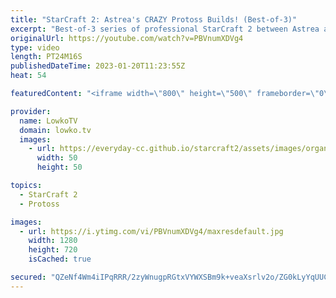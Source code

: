 ```yaml
---
title: "StarCraft 2: Astrea's CRAZY Protoss Builds! (Best-of-3)"
excerpt: "Best-of-3 series of professional StarCraft 2 between Astrea and Rattata. In this series Astrea decides to go for some crazy strategies, first with a strange wall off and later with an insanely early 3rd Nexus.  Support my work: https://patreon.com/lowkotv Lowko Merch: https://lowko.shop  My YouTube channels:"
originalUrl: https://youtube.com/watch?v=PBVnumXDVg4
type: video
length: PT24M16S
publishedDateTime: 2023-01-20T11:23:55Z
heat: 54

featuredContent: "<iframe width=\"800\" height=\"500\" frameborder=\"0\" src=\"https://www.youtube.com/embed/PBVnumXDVg4\" allow=\"accelerometer; autoplay; encrypted-media; gyroscope; picture-in-picture\" allowfullscreen></iframe>"

provider:
  name: LowkoTV
  domain: lowko.tv
  images:
    - url: https://everyday-cc.github.io/starcraft2/assets/images/organizations/lowko.tv-50x50.jpg
      width: 50
      height: 50

topics:
  - StarCraft 2
  - Protoss

images:
  - url: https://i.ytimg.com/vi/PBVnumXDVg4/maxresdefault.jpg
    width: 1280
    height: 720
    isCached: true

secured: "QZeNf4Wm4iIPqRRR/2zyWnugpRGtxVYWXSBm9k+veaXsrlv2o/ZG0kLyYqUUCg/OvDtT4/mB0yMSuuko1kwOIA6gzKpDRrhtAJeOU5+auRnf25uOqurvMS7qKjlr38jwx24XptYpR9gr63Hl0Hb9SapHTJra5SD+rj51QP3w9YbESOPPg98hwBRMZzcN6rVkFlym7UfmcwTxmaQhlLhJFafSBU0gLx4PBYprPxgbSOw40Shic9vA+xICsTXkzbwMzwqJI3a5YxG+O4DjIxdlLK8ZAxQ0sfQxemEzdwTvHd2PWx50ulH7ya1E3ZCyEdlKaI1R8mfcjfUPl/OvLVrU9pehWJfh8itLjMXKE06Py4bR6i/xI0phjCvcJIpG+XewfmgEDPjc/gYXo8NbJfpP+4PJtL5jS3tJwhsjlEX5iCc=;GV4YjDX4Enowju+IDM7Drw=="
---
```



